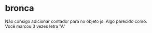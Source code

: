 # bronca
Não consigo adicionar contador para no objeto js. Algo parecido como: Você marcou 3 vezes letra "A"
